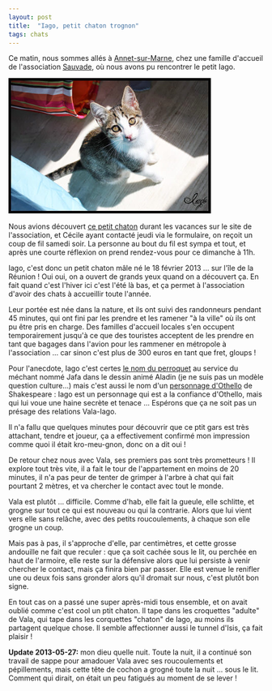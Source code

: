 ```yaml
---
layout: post
title:  "Iago, petit chaton trognon"
tags: chats
---
```


Ce matin, nous sommes allés à [Annet-sur-Marne](https://maps.google.com/maps?q=annet+sur+marne&ie=UTF8&client=ubuntu&channel=fs&oe=utf-8&hnear=Annet-sur-Marne,+Seine-et-Marne,+%C3%8Ele-de-France,+France&t=m&z=13), chez une famille d'accueil de l'association [Sauvade](http://asso-sauvade.forumactif.org), où nous avons pu rencontrer le petit Iago.

<a href="/files/chats-iago-bebe.jpg"><img src="/files/chats-iago-bebe_small.jpg" /></a>

Nous avions découvert [ce petit chaton](http://asso-sauvade.forumactif.org/t3493-iago-gentil-loulou) durant les vacances sur le site de l'association, et Cécile ayant contacté jeudi via le formulaire, on reçoit un coup de fil samedi soir. La personne au bout du fil est sympa et tout, et après une courte réflexion on prend rendez-vous pour ce dimanche à 11h.

Iago, c'est donc un petit chaton mâle né le 18 février 2013 ... sur l'île de la Réunion ! Oui oui, on a ouvert de grands yeux quand on a découvert ça. En fait quand c'est l'hiver ici c'est l'été là bas, et ça permet à l'association d'avoir des chats à accueillir toute l'année.

Leur portée est née dans la nature, et ils ont suivi des randonneurs pendant 45 minutes, qui ont fini par les prendre et les ramener "à la ville" où ils ont pu être pris en charge. Des familles d'accueil locales s'en occupent temporairement jusqu'à ce que des touristes acceptent de les prendre en tant que bagages dans l'avion pour les rammener en métropole à l'association ... car sinon c'est plus de 300 euros en tant que fret, gloups !

Pour l'anecdote, Iago c'est certes [le nom du perroquet](http://fr.wikipedia.org/wiki/Iago_%28Disney%29) au service du méchant nommé Jafa dans le dessin animé Aladin (je ne suis pas un modèle question culture...) mais c'est aussi le nom d'un [personnage d'Othello](http://fr.wikipedia.org/wiki/Iago) de Shakespeare : Iago est un personnage qui est a la confiance d'Othello, mais qui lui voue une haine secrète et tenace ... Espérons que ça ne soit pas un présage des relations Vala-Iago.

Il n'a fallu que quelques minutes pour découvrir que ce ptit gars est très attachant, tendre et joueur, ça a effectivement confirmé mon impression comme quoi il était kro-meu-gnon, donc on a dit oui !

De retour chez nous avec Vala, ses premiers pas sont très prometteurs ! Il explore tout très vite, il a fait le tour de l'appartement en moins de 20 minutes, il n'a pas peur de tenter de grimper à l'arbre à chat qui fait pourtant 2 mètres, et va chercher le contact avec tout le monde.

Vala est plutôt ... difficile. Comme d'hab, elle fait la gueule, elle schlitte, et grogne sur tout ce qui est nouveau ou qui la contrarie. Alors que lui vient vers elle sans relâche, avec des petits roucoulements, à chaque son elle grogne un coup.

Mais pas à pas, il s'approche d'elle, par centimètres, et cette grosse andouille ne fait que reculer : que ça soit cachée sous le lit, ou perchée en haut de l'armoire, elle reste sur la défensive alors que lui persiste à venir chercher le contact, mais ça finira bien par passer. Elle est venue le renifler une ou deux fois sans gronder alors qu'il dromait sur nous, c'est plutôt bon signe.

En tout cas on a passé une super après-midi tous ensemble, et on avait oublié comme c'est cool un ptit chaton. Il tape dans les croquettes "adulte" de Vala, qui tape dans les corquettes "chaton" de Iago, au moins ils partagent quelque chose. Il semble affectionner aussi le tunnel d'Isis, ça fait plaisir !

**Update 2013-05-27:** mon dieu quelle nuit. Toute la nuit, il a continué son travail de sappe pour amadouer Vala avec ses roucoulements et pépillements, mais cette tête de cochon a grogné toute la nuit ... sous le lit. Comment qui dirait, on était un peu fatigués au moment de se lever !

